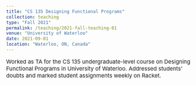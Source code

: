 ```yaml
---
title: "CS 135 Designing Functional Programs"
collection: teaching
type: "Fall 2021"
permalink: /teaching/2021-fall-teaching-01
venue: "University of Waterloo"
date: 2021-09-01
location: "Waterloo, ON, Canada"
---
```


<p style="font-size: 15px;">Worked as TA for the CS 135 undergraduate-level course on Designing Functional Programs in University of Waterloo. Addressed students' doubts and marked student assignments weekly on Racket.</p>